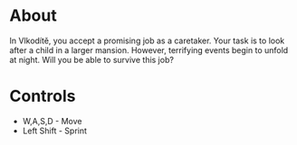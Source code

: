 # About

In Vlkodítě, you accept a promising job as a caretaker. Your task is to look after a child in a larger mansion. However, terrifying events begin to unfold at night. Will you be able to survive this job?

# Controls

- W,A,S,D - Move
- Left Shift - Sprint
